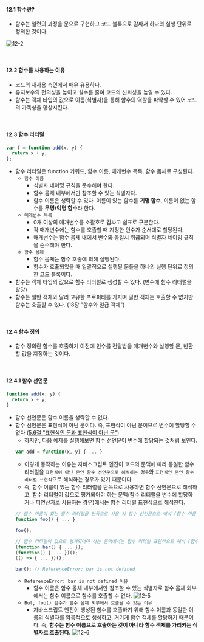 #### 12.1 함수란?
- 함수는 일련의 과정을 문으로 구현하고 코드 블록으로 감싸서 하나의 실행 단위로 정의한 것이다.

![12-2](https://github.com/user-attachments/assets/31015968-ec77-4d0c-a078-89106cacbbb0)

<br />

#### 12.2 함수를 사용하는 이유
- 코드의 재사용 측면에서 매우 유용하다.
- 유지보수의 편의성을 높이고 실수를 줄여 코드의 신뢰성을 높일 수 있다.
- 함수는 객체 타입의 값으로 이름(식별자)을 통해 함수의 역할을 파악할 수 있어 코드의 가독성을 향상시킨다. 

<br />

#### 12.3 함수 리터럴
```js
var f = function add(x, y) {
  return x + y;
};
```
- 함수 리터럴은 function 키워드, 함수 이름, 매개변수 목록, 함수 몸체로 구성된다.
  - `함수 이름`
    - 식별자 네이밍 규칙을 준수해야 한다.
    - 함수 몸체 내부에서만 참조할 수 있는 식별자다.
    - 함수 이름은 생략할 수 있다. 이름이 있는 함수를 **기명 함수**, 이름이 없는 함수를 **무명/익명 함수**라 한다.
  - `매개변수 목록`
    - 0개 이상의 매개변수를 소괄호로 감싸고 쉼표로 구분한다.
    - 각 매개변수에는 함수를 호출할 때 지정한 인수가 순서대로 할당된다.
    - 매개변수는 함수 몸체 내에서 변수와 동일시 취급되며 식별자 네이밍 규칙을 준수해야 한다.
  - `함수 몸체`
    - 함수 몸체는 함수 호출에 의해 실행된다.
    - 함수가 호출되었을 때 일괄적으로 실행될 문들을 하나의 실행 단위로 정의한 코드 블록이다.
- 함수는 객체 타입의 값으로 함수 리터럴로 생성할 수 있다. (변수에 함수 리터럴을 할당)
- 함수는 일반 객체와 달리 고유한 프로퍼티를 가지며 일반 객체는 호출할 수 없지만 함수는 호출할 수 있다. (18장 "함수와 일급 객체")
  
<br />

#### 12.4 함수 정의
- 함수 정의란 함수를 호출하기 이전에 인수를 전달받을 매개변수와 실행할 문, 반환할 값을 지정하는 것이다.

<br />

#### 12.4.1 함수 선언문
```js
function add(x, y) {
  return x + y;
}
```
- 함수 선언문은 함수 이름을 생략할 수 없다.
- 함수 선언문은 표현식이 아닌 문이다. 즉, 표현식이 아닌 문이므로 변수에 할당할 수 없다 ([5.6절 "표현식인 문과 표현식이 아닌 문"](https://github.com/darkmyu/note/tree/main/01_%EB%AA%A8%EB%8D%98_%EC%9E%90%EB%B0%94%EC%8A%A4%ED%81%AC%EB%A6%BD%ED%8A%B8_Deep_Dive/CH_05_%ED%91%9C%ED%98%84%EC%8B%9D%EA%B3%BC_%EB%AC%B8#56-%ED%91%9C%ED%98%84%EC%8B%9D%EC%9D%B8-%EB%AC%B8%EA%B3%BC-%ED%91%9C%ED%98%84%EC%8B%9D%EC%9D%B4-%EC%95%84%EB%8B%8C-%EB%AC%B8))
  - 하지만, 다음 예제를 실행해보면 함수 선언문이 변수에 할당되는 것처럼 보인다.
  ```js
  var add = function(x, y) { ... } 
  ```
  - 이렇게 동작하는 이유는 자바스크립트 엔진이 코드의 문맥에 따라 동일한 함수 리터럴을 `표현식이 아닌 문인 함수 선언문으로 해석하는 경우`와 `표현식인 문인 함수 리터럴 표현식`으로 해석하는 경우가 있기 때문이다.
  - 즉, 함수 이름이 있는 함수 리터럴을 단독으로 사용하면 함수 선언문으로 해석하고, 함수 리터럴이 값으로 평가되어야 하는 문맥(함수 리터럴을 변수에 할당하거나 피연산자로 사용하는 경우)에서는 함수 리터럴 표현식으로 해석한다.
  ```js
  // 함수 이름이 있는 함수 리터럴을 단독으로 사용 시 함수 선언문으로 해석 (함수 이름 생략 불가능)
  function foo() { ... }
  
  foo();
  
  // 함수 리터럴이 값으로 평가되어야 하는 문맥에서는 함수 리터럴 표현식으로 해석 (함수 이름 생략 가능)
  (function bar() { ... }); 
  (function() { ... })();
  (() => { ... })();
  
  bar(); // ReferenceError: bar is not defined
  ```
  - `ReferenceError: bar is not defined 이유`
    - 함수 이름은 함수 몸체 내부에서만 참조할 수 있는 식별자로 함수 몸체 외부에서는 함수 이름으로 함수를 호출할 수 없다.
    ![12-5](https://github.com/user-attachments/assets/8971dc15-e4ec-45ad-a5dd-fce7c6d06e8a)
  - `But, foo() 함수가 함수 몸체 외부에서 호출될 수 있는 이유`
    - 자바스크립트 엔진이 생성된 함수를 호출하기 위해 함수 이름과 동일한 이름의 식별자를 암묵적으로 생성하고, 거기게 함수 객체를 할당하기 때문이다. 즉, **함수는 함수 이름으로 호출하는 것이 아니라 함수 객체를 가리키는 식별자로 호출된다.**
    ![12-6](https://github.com/user-attachments/assets/33078dff-75b4-476f-9bc4-71ed3f2a8008)

<br />    
